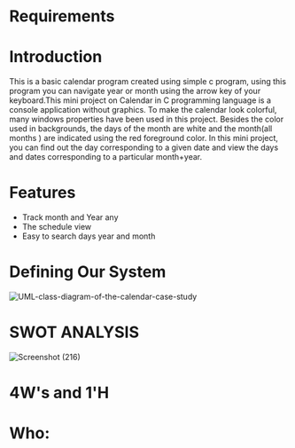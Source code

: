 # Requirements
 
# Introduction
This is a basic calendar program created using simple c program, using this program you can navigate year or month using the arrow key of your keyboard.This mini project on Calendar in C programming language is a console application without graphics. To make the calendar look colorful, many windows properties have been used in this project. Besides the color used in backgrounds, the days of the month are white and the month(all months ) are indicated using the red foreground color. In this mini project, you can find out the day corresponding to a given date and view the days and dates corresponding to a particular month+year. 
  
# Features
- Track month and Year any
- The schedule view
- Easy to search days year and month


# Defining Our System

![UML-class-diagram-of-the-calendar-case-study](https://user-images.githubusercontent.com/90169620/160993046-b148fccc-feb6-4a80-96eb-baaf000599d3.png)

# SWOT ANALYSIS

![Screenshot (216)](https://user-images.githubusercontent.com/90169620/161007674-90fe69ce-b276-4974-a127-b6ca8370b879.png)

# 4W's and 1'H

# Who:

